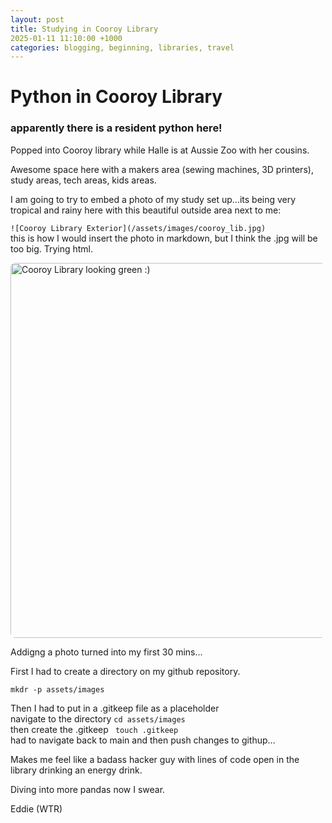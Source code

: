 ```yaml
---
layout: post
title: Studying in Cooroy Library		
2025-01-11 11:10:00 +1000
categories: blogging, beginning, libraries, travel
---
```


# Python in Cooroy Library

### apparently there is a **resident python** here!

Popped into Cooroy library while Halle is at Aussie Zoo with her cousins. 

Awesome space here with a makers area (sewing machines, 3D printers), study areas, tech areas, kids areas.

I am going to try to embed a photo of my study set up...its being very tropical and rainy here with this beautiful outside area next to me:

```![Cooroy Library Exterior](/assets/images/cooroy_lib.jpg)```  
this is how I would insert the photo in markdown, but I think the .jpg will be too big. Trying html. 

<img src="/assets/images/cooroy_lib.jpg" alt="Cooroy Library looking green :)" width="600" style="border-radius: 8px;">

Addigng a photo turned into my first 30 mins...

First I had to create a directory on my github repository. 

```
mkdr -p assets/images
```

Then I had to put in a .gitkeep file as a placeholder  
navigate to the directory ```cd assets/images```  
then create the .gitkeep ``` touch .gitkeep```  
had to navigate back to main and then push changes to githup...

Makes me feel like a badass hacker guy with lines of code open in the library drinking an energy drink. 


Diving into more pandas now I swear. 

Eddie (WTR)